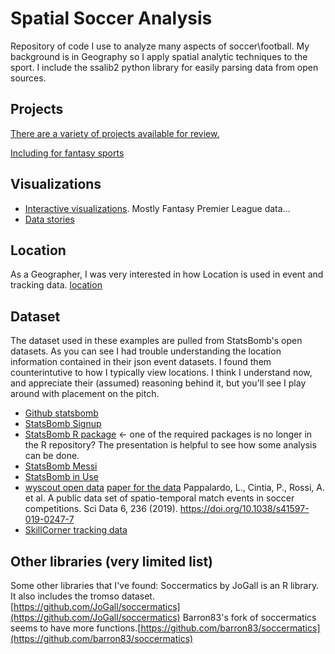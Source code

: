 # Spatial Soccer Analysis
 Repository of code I use to analyze many aspects of soccer\football. My background is in Geography so I apply spatial analytic techniques to the sport. I include the ssalib2 python library for easily parsing data from open sources.
 
## Projects
 [There are a variety of projects available for review.](projects)
 
 [Including for fantasy sports](fantasy)
 
## Visualizations

- [Interactive visualizations](https://public.tableau.com/profile/ssalib2#!/). Mostly Fantasy Premier League data...
- [Data stories](https://sway.office.com/qdoMnxyovDmEt3hx?ref=Link)


## Location

As a Geographer, I was very interested in how Location is used in event and tracking data.  [location](_LocationInDepth.md)

## Dataset

The dataset used in these examples are pulled from StatsBomb's open datasets. As you can see I had trouble understanding the location information contained in their json event datasets. I found them counterintutive to how I typically view locations. I think I understand now, and appreciate their (assumed) reasoning behind it, but you'll see I play around with placement on the pitch.

- [Github statsbomb](https://github.com/statsbomb/open-data)
- [StatsBomb Signup](https://statsbomb.com/resource-centre/)
- [StatsBomb R package](http://statsbomb.com/wp-content/uploads/2019/07/Using-StatsBomb-Data-In-R_up.pdf) <- one of the required packages is no longer in the R repository? The presentation is helpful to see how some analysis can be done.
- [StatsBomb Messi](https://statsbomb.com/2019/07/messi-data-release-part-1-working-with-statsbomb-data-in-r/)
- [StatsBomb in Use](https://statsbomb.com/2019/05/statsbomb-data-one-year-on/)
- [wyscout open data](https://figshare.com/collections/Soccer_match_event_dataset/4415000) [paper for the data](https://www.nature.com/articles/s41597-019-0247-7)
Pappalardo, L., Cintia, P., Rossi, A. et al. A public data set of spatio-temporal match events in soccer competitions. Sci Data 6, 236 (2019). https://doi.org/10.1038/s41597-019-0247-7
- [SkillCorner tracking data](https://github.com/SkillCorner/opendata)


## Other libraries (very limited list)
Some other libraries that I've found:
Soccermatics by JoGall is an R library. It also includes the tromso dataset. [https://github.com/JoGall/soccermatics](https://github.com/JoGall/soccermatics)
Barron83's fork of soccermatics seems to have more functions.[https://github.com/barron83/soccermatics](https://github.com/barron83/soccermatics)
